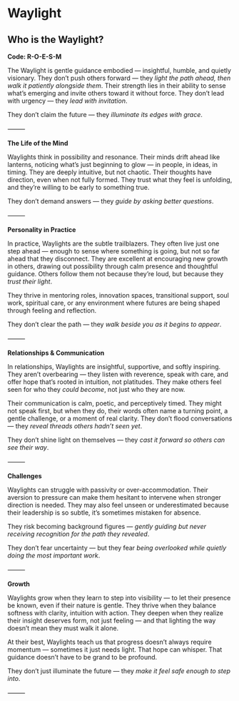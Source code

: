 # Waylight
## Who is the Waylight?
**Code: R-O-E-S-M**

The Waylight is gentle guidance embodied — insightful, humble, and quietly visionary. They don’t push others forward — they *light the path ahead, then walk it patiently alongside them*. Their strength lies in their ability to sense what’s emerging and invite others toward it without force. They don’t lead with urgency — they *lead with invitation*.

They don’t claim the future — they *illuminate its edges with grace*.

⸻

**The Life of the Mind**

Waylights think in possibility and resonance. Their minds drift ahead like lanterns, noticing what’s just beginning to glow — in people, in ideas, in timing. They are deeply intuitive, but not chaotic. Their thoughts have direction, even when not fully formed. They trust what they feel is unfolding, and they’re willing to be early to something true.

They don’t demand answers — they *guide by asking better questions*.

⸻

**Personality in Practice**

In practice, Waylights are the subtle trailblazers. They often live just one step ahead — enough to sense where something is going, but not so far ahead that they disconnect. They are excellent at encouraging new growth in others, drawing out possibility through calm presence and thoughtful guidance. Others follow them not because they’re loud, but because they *trust their light*.

They thrive in mentoring roles, innovation spaces, transitional support, soul work, spiritual care, or any environment where futures are being shaped through feeling and reflection.

They don’t clear the path — they *walk beside you as it begins to appear*.

⸻

**Relationships & Communication**

In relationships, Waylights are insightful, supportive, and softly inspiring. They aren’t overbearing — they listen with reverence, speak with care, and offer hope that’s rooted in intuition, not platitudes. They make others feel seen for who they *could become*, not just who they are now.

Their communication is calm, poetic, and perceptively timed. They might not speak first, but when they do, their words often name a turning point, a gentle challenge, or a moment of real clarity. They don’t flood conversations — they *reveal threads others hadn’t seen yet*.

They don’t shine light on themselves — they *cast it forward so others can see their way*.

⸻

**Challenges**

Waylights can struggle with passivity or over-accommodation. Their aversion to pressure can make them hesitant to intervene when stronger direction is needed. They may also feel unseen or underestimated because their leadership is so subtle, it’s sometimes mistaken for absence.

They risk becoming background figures — *gently guiding but never receiving recognition for the path they revealed*.

They don’t fear uncertainty — but they fear *being overlooked while quietly doing the most important work*.

⸻

**Growth**

Waylights grow when they learn to step into visibility — to let their presence be known, even if their nature is gentle. They thrive when they balance softness with clarity, intuition with action. They deepen when they realize their insight deserves form, not just feeling — and that lighting the way doesn’t mean they must walk it alone.

At their best, Waylights teach us that progress doesn’t always require momentum — sometimes it just needs light. That hope can whisper. That guidance doesn’t have to be grand to be profound.

They don’t just illuminate the future — they *make it feel safe enough to step into*.

⸻
